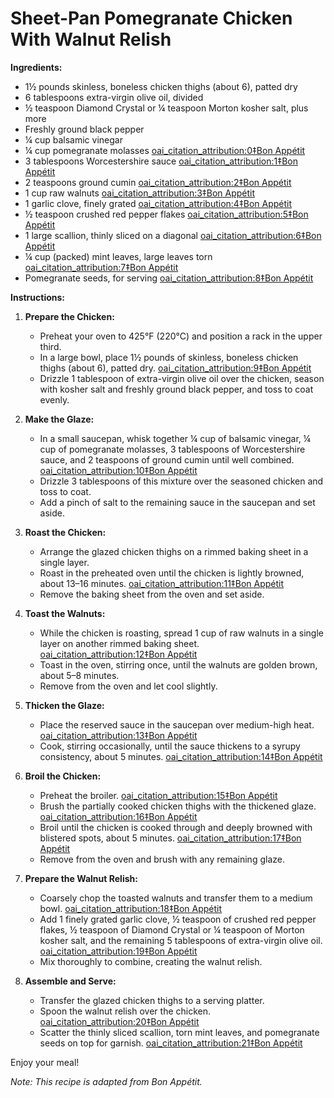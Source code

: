 # Sheet-Pan Pomegranate Chicken With Walnut Relish

**Ingredients:**

- 1½ pounds skinless, boneless chicken thighs (about 6), patted dry
- 6 tablespoons extra-virgin olive oil, divided
- ½ teaspoon Diamond Crystal or ¼ teaspoon Morton kosher salt, plus more
- Freshly ground black pepper
- ¼ cup balsamic vinegar
- ¼ cup pomegranate molasses [oai_citation_attribution:0‡Bon Appétit](https://www.bonappetit.com/recipe/sheet-pan-pomegranate-chicken-with-walnut-relish?srsltid=AfmBOopVtYkNa0CLo7yvEPiURyBLr7hqMmB9fNRtXqogDl-_FOsWh6OX)
- 3 tablespoons Worcestershire sauce [oai_citation_attribution:1‡Bon Appétit](https://www.bonappetit.com/recipe/sheet-pan-pomegranate-chicken-with-walnut-relish)
- 2 teaspoons ground cumin [oai_citation_attribution:2‡Bon Appétit](https://www.bonappetit.com/recipe/sheet-pan-pomegranate-chicken-with-walnut-relish?srsltid=AfmBOopVtYkNa0CLo7yvEPiURyBLr7hqMmB9fNRtXqogDl-_FOsWh6OX)
- 1 cup raw walnuts [oai_citation_attribution:3‡Bon Appétit](https://www.bonappetit.com/recipe/sheet-pan-pomegranate-chicken-with-walnut-relish?srsltid=AfmBOopVtYkNa0CLo7yvEPiURyBLr7hqMmB9fNRtXqogDl-_FOsWh6OX)
- 1 garlic clove, finely grated [oai_citation_attribution:4‡Bon Appétit](https://www.bonappetit.com/recipe/sheet-pan-pomegranate-chicken-with-walnut-relish?srsltid=AfmBOopVtYkNa0CLo7yvEPiURyBLr7hqMmB9fNRtXqogDl-_FOsWh6OX)
- ½ teaspoon crushed red pepper flakes [oai_citation_attribution:5‡Bon Appétit](https://www.bonappetit.com/recipe/sheet-pan-pomegranate-chicken-with-walnut-relish?srsltid=AfmBOopVtYkNa0CLo7yvEPiURyBLr7hqMmB9fNRtXqogDl-_FOsWh6OX)
- 1 large scallion, thinly sliced on a diagonal [oai_citation_attribution:6‡Bon Appétit](https://www.bonappetit.com/recipe/sheet-pan-pomegranate-chicken-with-walnut-relish?srsltid=AfmBOopVtYkNa0CLo7yvEPiURyBLr7hqMmB9fNRtXqogDl-_FOsWh6OX)
- ¼ cup (packed) mint leaves, large leaves torn [oai_citation_attribution:7‡Bon Appétit](https://www.bonappetit.com/recipe/sheet-pan-pomegranate-chicken-with-walnut-relish?srsltid=AfmBOopVtYkNa0CLo7yvEPiURyBLr7hqMmB9fNRtXqogDl-_FOsWh6OX)
- Pomegranate seeds, for serving [oai_citation_attribution:8‡Bon Appétit](https://www.bonappetit.com/recipe/sheet-pan-pomegranate-chicken-with-walnut-relish?srsltid=AfmBOopVtYkNa0CLo7yvEPiURyBLr7hqMmB9fNRtXqogDl-_FOsWh6OX)

**Instructions:**

1. **Prepare the Chicken:**
   - Preheat your oven to 425°F (220°C) and position a rack in the upper third.
   - In a large bowl, place 1½ pounds of skinless, boneless chicken thighs (about 6), patted dry. [oai_citation_attribution:9‡Bon Appétit](https://www.bonappetit.com/recipe/sheet-pan-pomegranate-chicken-with-walnut-relish?srsltid=AfmBOopVtYkNa0CLo7yvEPiURyBLr7hqMmB9fNRtXqogDl-_FOsWh6OX)
   - Drizzle 1 tablespoon of extra-virgin olive oil over the chicken, season with kosher salt and freshly ground black pepper, and toss to coat evenly.

2. **Make the Glaze:**
   - In a small saucepan, whisk together ¼ cup of balsamic vinegar, ¼ cup of pomegranate molasses, 3 tablespoons of Worcestershire sauce, and 2 teaspoons of ground cumin until well combined. [oai_citation_attribution:10‡Bon Appétit](https://www.bonappetit.com/recipe/sheet-pan-pomegranate-chicken-with-walnut-relish?srsltid=AfmBOopVtYkNa0CLo7yvEPiURyBLr7hqMmB9fNRtXqogDl-_FOsWh6OX)
   - Drizzle 3 tablespoons of this mixture over the seasoned chicken and toss to coat.
   - Add a pinch of salt to the remaining sauce in the saucepan and set aside.

3. **Roast the Chicken:**
   - Arrange the glazed chicken thighs on a rimmed baking sheet in a single layer.
   - Roast in the preheated oven until the chicken is lightly browned, about 13–16 minutes. [oai_citation_attribution:11‡Bon Appétit](https://www.bonappetit.com/recipe/sheet-pan-pomegranate-chicken-with-walnut-relish?srsltid=AfmBOopVtYkNa0CLo7yvEPiURyBLr7hqMmB9fNRtXqogDl-_FOsWh6OX)
   - Remove the baking sheet from the oven and set aside.

4. **Toast the Walnuts:**
   - While the chicken is roasting, spread 1 cup of raw walnuts in a single layer on another rimmed baking sheet. [oai_citation_attribution:12‡Bon Appétit](https://www.bonappetit.com/recipe/sheet-pan-pomegranate-chicken-with-walnut-relish?srsltid=AfmBOopVtYkNa0CLo7yvEPiURyBLr7hqMmB9fNRtXqogDl-_FOsWh6OX)
   - Toast in the oven, stirring once, until the walnuts are golden brown, about 5–8 minutes.
   - Remove from the oven and let cool slightly.

5. **Thicken the Glaze:**
   - Place the reserved sauce in the saucepan over medium-high heat. [oai_citation_attribution:13‡Bon Appétit](https://www.bonappetit.com/recipe/sheet-pan-pomegranate-chicken-with-walnut-relish?srsltid=AfmBOopVtYkNa0CLo7yvEPiURyBLr7hqMmB9fNRtXqogDl-_FOsWh6OX)
   - Cook, stirring occasionally, until the sauce thickens to a syrupy consistency, about 5 minutes. [oai_citation_attribution:14‡Bon Appétit](https://www.bonappetit.com/recipe/sheet-pan-pomegranate-chicken-with-walnut-relish?srsltid=AfmBOopVtYkNa0CLo7yvEPiURyBLr7hqMmB9fNRtXqogDl-_FOsWh6OX)

6. **Broil the Chicken:**
   - Preheat the broiler. [oai_citation_attribution:15‡Bon Appétit](https://www.bonappetit.com/recipe/sheet-pan-pomegranate-chicken-with-walnut-relish?srsltid=AfmBOopVtYkNa0CLo7yvEPiURyBLr7hqMmB9fNRtXqogDl-_FOsWh6OX)
   - Brush the partially cooked chicken thighs with the thickened glaze. [oai_citation_attribution:16‡Bon Appétit](https://www.bonappetit.com/recipe/sheet-pan-pomegranate-chicken-with-walnut-relish?srsltid=AfmBOopVtYkNa0CLo7yvEPiURyBLr7hqMmB9fNRtXqogDl-_FOsWh6OX)
   - Broil until the chicken is cooked through and deeply browned with blistered spots, about 5 minutes. [oai_citation_attribution:17‡Bon Appétit](https://www.bonappetit.com/recipe/sheet-pan-pomegranate-chicken-with-walnut-relish?srsltid=AfmBOopVtYkNa0CLo7yvEPiURyBLr7hqMmB9fNRtXqogDl-_FOsWh6OX)
   - Remove from the oven and brush with any remaining glaze.

7. **Prepare the Walnut Relish:**
   - Coarsely chop the toasted walnuts and transfer them to a medium bowl. [oai_citation_attribution:18‡Bon Appétit](https://www.bonappetit.com/recipe/sheet-pan-pomegranate-chicken-with-walnut-relish?srsltid=AfmBOopVtYkNa0CLo7yvEPiURyBLr7hqMmB9fNRtXqogDl-_FOsWh6OX)
   - Add 1 finely grated garlic clove, ½ teaspoon of crushed red pepper flakes, ½ teaspoon of Diamond Crystal or ¼ teaspoon of Morton kosher salt, and the remaining 5 tablespoons of extra-virgin olive oil. [oai_citation_attribution:19‡Bon Appétit](https://www.bonappetit.com/recipe/sheet-pan-pomegranate-chicken-with-walnut-relish?srsltid=AfmBOopVtYkNa0CLo7yvEPiURyBLr7hqMmB9fNRtXqogDl-_FOsWh6OX)
   - Mix thoroughly to combine, creating the walnut relish.

8. **Assemble and Serve:**
   - Transfer the glazed chicken thighs to a serving platter.
   - Spoon the walnut relish over the chicken. [oai_citation_attribution:20‡Bon Appétit](https://www.bonappetit.com/recipe/sheet-pan-pomegranate-chicken-with-walnut-relish?srsltid=AfmBOopVtYkNa0CLo7yvEPiURyBLr7hqMmB9fNRtXqogDl-_FOsWh6OX)
   - Scatter the thinly sliced scallion, torn mint leaves, and pomegranate seeds on top for garnish. [oai_citation_attribution:21‡Bon Appétit](https://www.bonappetit.com/recipe/sheet-pan-pomegranate-chicken-with-walnut-relish?srsltid=AfmBOopVtYkNa0CLo7yvEPiURyBLr7hqMmB9fNRtXqogDl-_FOsWh6OX)

Enjoy your meal!

*Note: This recipe is adapted from Bon Appétit.* 